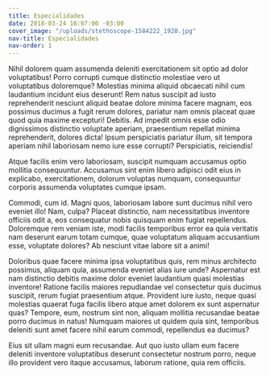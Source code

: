 ```yaml
---
title: Especialidades
date: 2018-03-24 16:07:00 -03:00
cover_image: "/uploads/stethoscope-1584222_1920.jpg"
nav-title: Especialidades
nav-order: 1
---
```


Nihil dolorem quam assumenda deleniti exercitationem sit optio ad dolor voluptatibus! Porro corrupti cumque distinctio molestiae vero ut voluptatibus doloremque? Molestias minima aliquid obcaecati nihil cum laudantium incidunt eius deserunt!
Rem natus suscipit ad iusto reprehenderit nesciunt aliquid beatae dolore minima facere magnam, eos possimus ducimus a fugit rerum dolores, pariatur nam omnis placeat quae quod quia maxime excepturi! Debitis.
Ad impedit omnis esse odio dignissimos distinctio voluptate aperiam, praesentium repellat minima reprehenderit, dolores dicta! Ipsum perspiciatis pariatur illum, sit tempora aperiam nihil laboriosam nemo iure esse corrupti? Perspiciatis, reiciendis!

Atque facilis enim vero laboriosam, suscipit numquam accusamus optio mollitia consequuntur. Accusamus sint enim libero adipisci odit eius in explicabo, exercitationem, dolorum voluptas numquam, consequuntur corporis assumenda voluptates cumque ipsam.

Commodi, cum id. Magni quos, laboriosam labore sunt ducimus nihil vero eveniet illo! Nam, culpa? Placeat distinctio, nam necessitatibus inventore officiis odit a, eos consequatur nobis quisquam enim fugiat repellendus.
Doloremque rem veniam iste, modi facilis temporibus error ea quia veritatis nam deserunt earum totam cumque, quae voluptatum aliquam accusantium esse, voluptate dolores? Ab nesciunt vitae labore sit a animi!

Doloribus quae facere minima ipsa voluptatibus quis, rem minus architecto possimus, aliquam quia, assumenda eveniet alias iure unde? Aspernatur est nam distinctio debitis maxime dolor eveniet laudantium quasi molestias inventore!
Ratione facilis maiores repudiandae vel consectetur quis ducimus suscipit, rerum fugiat praesentium atque. Provident iure iusto, neque quasi molestias quaerat fuga facilis libero atque amet dolorem ex sunt aspernatur quas?
Tempore, eum, nostrum sint non, aliquam mollitia recusandae beatae porro ducimus in natus! Numquam maiores ut quidem quia sint, temporibus deleniti sunt amet facere nihil earum commodi, repellendus ea ducimus?

Eius sit ullam magni eum recusandae. Aut quo iusto ullam eum facere deleniti inventore voluptatibus deserunt consectetur nostrum porro, neque illo provident vero itaque accusamus, laborum ratione, quia rem officiis.